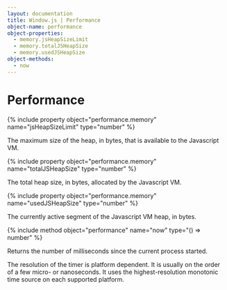 ```yaml
---
layout: documentation
title: Window.js | Performance
object-name: performance
object-properties:
  - memory.jsHeapSizeLimit
  - memory.totalJSHeapSize
  - memory.usedJSHeapSize
object-methods:
  - now
---
```


Performance
===========

{% include property object="performance.memory" name="jsHeapSizeLimit"
   type="number"
%}

The maximum size of the heap, in bytes, that is available to the Javascript VM.


{% include property object="performance.memory" name="totalJSHeapSize"
   type="number"
%}

The total heap size, in bytes, allocated by the Javascript VM.


{% include property object="performance.memory" name="usedJSHeapSize"
   type="number"
%}

The currently active segment of the Javascript VM heap, in bytes.


{% include method object="performance" name="now" type="() => number" %}

Returns the number of milliseconds since the current process started.

The resolution of the timer is platform dependent. It is usually on the order of
a few micro- or nanoseconds. It uses the highest-resolution monotonic time
source on each supported platform.
